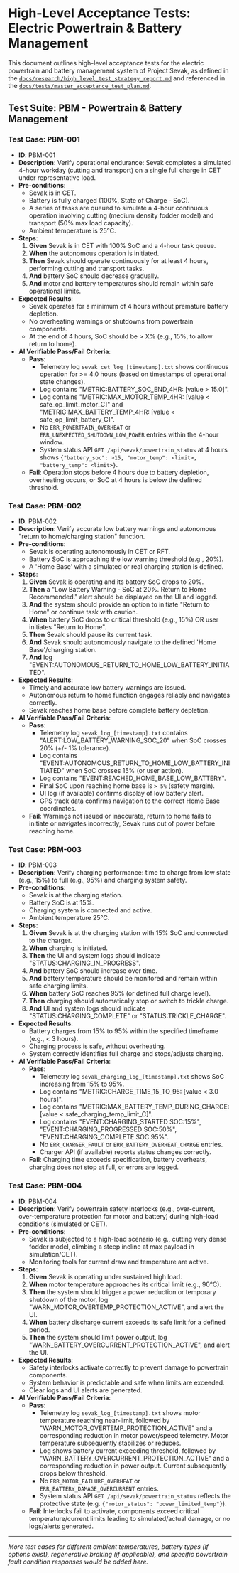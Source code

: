 # High-Level Acceptance Tests: Electric Powertrain & Battery Management

This document outlines high-level acceptance tests for the electric powertrain and battery management system of Project Sevak, as defined in the [`docs/research/high_level_test_strategy_report.md`](../../research/high_level_test_strategy_report.md:112) and referenced in the [`docs/tests/master_acceptance_test_plan.md`](../master_acceptance_test_plan.md:124).

## Test Suite: PBM - Powertrain & Battery Management

### Test Case: PBM-001
*   **ID**: PBM-001
*   **Description**: Verify operational endurance: Sevak completes a simulated 4-hour workday (cutting and transport) on a single full charge in CET under representative load.
*   **Pre-conditions**:
    *   Sevak is in CET.
    *   Battery is fully charged (100%, State of Charge - SoC).
    *   A series of tasks are queued to simulate a 4-hour continuous operation involving cutting (medium density fodder model) and transport (50% max load capacity).
    *   Ambient temperature is 25°C.
*   **Steps**:
    1.  **Given** Sevak is in CET with 100% SoC and a 4-hour task queue.
    2.  **When** the autonomous operation is initiated.
    3.  **Then** Sevak should operate continuously for at least 4 hours, performing cutting and transport tasks.
    4.  **And** battery SoC should decrease gradually.
    5.  **And** motor and battery temperatures should remain within safe operational limits.
*   **Expected Results**:
    *   Sevak operates for a minimum of 4 hours without premature battery depletion.
    *   No overheating warnings or shutdowns from powertrain components.
    *   At the end of 4 hours, SoC should be > X% (e.g., 15%, to allow return to home).
*   **AI Verifiable Pass/Fail Criteria**:
    *   **Pass**:
        *   Telemetry log `sevak_cet_log_[timestamp].txt` shows continuous operation for >= 4.0 hours (based on timestamps of operational state changes).
        *   Log contains "METRIC:BATTERY_SOC_END_4HR: [value > 15.0]".
        *   Log contains "METRIC:MAX_MOTOR_TEMP_4HR: [value < safe_op_limit_motor_C]" and "METRIC:MAX_BATTERY_TEMP_4HR: [value < safe_op_limit_battery_C]".
        *   No `ERR_POWERTRAIN_OVERHEAT` or `ERR_UNEXPECTED_SHUTDOWN_LOW_POWER` entries within the 4-hour window.
        *   System status API `GET /api/sevak/powertrain_status` at 4 hours shows `{"battery_soc": >15, "motor_temp": <limit>, "battery_temp": <limit>}`.
    *   **Fail**: Operation stops before 4 hours due to battery depletion, overheating occurs, or SoC at 4 hours is below the defined threshold.

### Test Case: PBM-002
*   **ID**: PBM-002
*   **Description**: Verify accurate low battery warnings and autonomous "return to home/charging station" function.
*   **Pre-conditions**:
    *   Sevak is operating autonomously in CET or RFT.
    *   Battery SoC is approaching the low warning threshold (e.g., 20%).
    *   A 'Home Base' with a simulated or real charging station is defined.
*   **Steps**:
    1.  **Given** Sevak is operating and its battery SoC drops to 20%.
    2.  **Then** a "Low Battery Warning - SoC at 20%. Return to Home Recommended." alert should be displayed on the UI and logged.
    3.  **And** the system should provide an option to initiate "Return to Home" or continue task with caution.
    4.  **When** battery SoC drops to critical threshold (e.g., 15%) OR user initiates "Return to Home".
    5.  **Then** Sevak should pause its current task.
    6.  **And** Sevak should autonomously navigate to the defined 'Home Base'/charging station.
    7.  **And** log "EVENT:AUTONOMOUS_RETURN_TO_HOME_LOW_BATTERY_INITIATED".
*   **Expected Results**:
    *   Timely and accurate low battery warnings are issued.
    *   Autonomous return to home function engages reliably and navigates correctly.
    *   Sevak reaches home base before complete battery depletion.
*   **AI Verifiable Pass/Fail Criteria**:
    *   **Pass**:
        *   Telemetry log `sevak_log_[timestamp].txt` contains "ALERT:LOW_BATTERY_WARNING_SOC_20" when SoC crosses 20% (+/- 1% tolerance).
        *   Log contains "EVENT:AUTONOMOUS_RETURN_TO_HOME_LOW_BATTERY_INITIATED" when SoC crosses 15% (or user action).
        *   Log contains "EVENT:REACHED_HOME_BASE_LOW_BATTERY".
        *   Final SoC upon reaching home base is `> 5%` (safety margin).
        *   UI log (if available) confirms display of low battery alert.
        *   GPS track data confirms navigation to the correct Home Base coordinates.
    *   **Fail**: Warnings not issued or inaccurate, return to home fails to initiate or navigates incorrectly, Sevak runs out of power before reaching home.

### Test Case: PBM-003
*   **ID**: PBM-003
*   **Description**: Verify charging performance: time to charge from low state (e.g., 15%) to full (e.g., 95%) and charging system safety.
*   **Pre-conditions**:
    *   Sevak is at the charging station.
    *   Battery SoC is at 15%.
    *   Charging system is connected and active.
    *   Ambient temperature 25°C.
*   **Steps**:
    1.  **Given** Sevak is at the charging station with 15% SoC and connected to the charger.
    2.  **When** charging is initiated.
    3.  **Then** the UI and system logs should indicate "STATUS:CHARGING_IN_PROGRESS".
    4.  **And** battery SoC should increase over time.
    5.  **And** battery temperature should be monitored and remain within safe charging limits.
    6.  **When** battery SoC reaches 95% (or defined full charge level).
    7.  **Then** charging should automatically stop or switch to trickle charge.
    8.  **And** UI and system logs should indicate "STATUS:CHARGING_COMPLETE" or "STATUS:TRICKLE_CHARGE".
*   **Expected Results**:
    *   Battery charges from 15% to 95% within the specified timeframe (e.g., < 3 hours).
    *   Charging process is safe, without overheating.
    *   System correctly identifies full charge and stops/adjusts charging.
*   **AI Verifiable Pass/Fail Criteria**:
    *   **Pass**:
        *   Telemetry log `sevak_charging_log_[timestamp].txt` shows SoC increasing from 15% to 95%.
        *   Log contains "METRIC:CHARGE_TIME_15_TO_95: [value < 3.0 hours]".
        *   Log contains "METRIC:MAX_BATTERY_TEMP_DURING_CHARGE: [value < safe_charging_temp_limit_C]".
        *   Log contains "EVENT:CHARGING_STARTED SOC:15%", "EVENT:CHARGING_PROGRESSED SOC:50%", "EVENT:CHARGING_COMPLETE SOC:95%".
        *   No `ERR_CHARGER_FAULT` or `ERR_BATTERY_OVERHEAT_CHARGE` entries.
        *   Charger API (if available) reports status changes correctly.
    *   **Fail**: Charging time exceeds specification, battery overheats, charging does not stop at full, or errors are logged.

### Test Case: PBM-004
*   **ID**: PBM-004
*   **Description**: Verify powertrain safety interlocks (e.g., over-current, over-temperature protection for motor and battery) during high-load conditions (simulated or CET).
*   **Pre-conditions**:
    *   Sevak is subjected to a high-load scenario (e.g., cutting very dense fodder model, climbing a steep incline at max payload in simulation/CET).
    *   Monitoring tools for current draw and temperature are active.
*   **Steps**:
    1.  **Given** Sevak is operating under sustained high load.
    2.  **When** motor temperature approaches its critical limit (e.g., 90°C).
    3.  **Then** the system should trigger a power reduction or temporary shutdown of the motor, log "WARN_MOTOR_OVERTEMP_PROTECTION_ACTIVE", and alert the UI.
    4.  **When** battery discharge current exceeds its safe limit for a defined period.
    5.  **Then** the system should limit power output, log "WARN_BATTERY_OVERCURRENT_PROTECTION_ACTIVE", and alert the UI.
*   **Expected Results**:
    *   Safety interlocks activate correctly to prevent damage to powertrain components.
    *   System behavior is predictable and safe when limits are exceeded.
    *   Clear logs and UI alerts are generated.
*   **AI Verifiable Pass/Fail Criteria**:
    *   **Pass**:
        *   Telemetry log `sevak_log_[timestamp].txt` shows motor temperature reaching near-limit, followed by "WARN_MOTOR_OVERTEMP_PROTECTION_ACTIVE" and a corresponding reduction in motor power/speed telemetry. Motor temperature subsequently stabilizes or reduces.
        *   Log shows battery current exceeding threshold, followed by "WARN_BATTERY_OVERCURRENT_PROTECTION_ACTIVE" and a corresponding reduction in power output. Current subsequently drops below threshold.
        *   No `ERR_MOTOR_FAILURE_OVERHEAT` or `ERR_BATTERY_DAMAGE_OVERCURRENT` entries.
        *   System status API `GET /api/sevak/powertrain_status` reflects the protective state (e.g. `{"motor_status": "power_limited_temp"}`).
    *   **Fail**: Interlocks fail to activate, components exceed critical temperature/current limits leading to simulated/actual damage, or no logs/alerts generated.

---
*More test cases for different ambient temperatures, battery types (if options exist), regenerative braking (if applicable), and specific powertrain fault condition responses would be added here.*